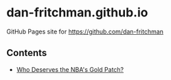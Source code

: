 
# dan-fritchman.github.io

GitHub Pages site for https://github.com/dan-fritchman

## Contents

* [Who Deserves the NBA's Gold Patch?](./content/nba-patches)



